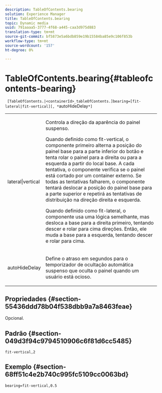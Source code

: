 ```yaml
---
description: TableOfContents.bearing
solution: Experience Manager
title: TableOfContents.bearing
topic: Dynamic media
uuid: 791aaaa5-3777-4f68-a445-caa3d975d883
translation-type: tm+mt
source-git-commit: bf5873e5a6bdb859e19b15584ba85e9c106f853b
workflow-type: tm+mt
source-wordcount: '157'
ht-degree: 0%

---
```



# TableOfContents.bearing{#tableofcontents-bearing}

` [TableOfContents.|<containerId>_tableOfContents.]bearing=[fit-lateral|fit-vertical][, *`autoHideDelay`*]`

<table id="table_5151E6EA076C4AAD8D952A09E1F17C44"> 
 <tbody> 
  <tr> 
   <td> <p> <span class="codeph"> lateral|vertical</span> </p> </td> 
   <td> <p> Controla a direção da aparência do painel suspenso. </p> <p>Quando definido como <span class="codeph"> fit-vertical</span>, o componente primeiro alterna a posição do painel base para a parte inferior do botão e tenta rolar o painel para a direita ou para a esquerda a partir do local base. A cada tentativa, o componente verifica se o painel está cortado por um container externo. Se todas as tentativas falharem, o componente tentará deslocar a posição do painel base para a parte superior e repetirá as tentativas de distribuição na direção direita e esquerda. </p> <p>Quando definido como <span class="codeph"> fit-lateral</span>, o componente usa uma lógica semelhante, mas desloca a base para a direita primeiro, tentando descer e rolar para cima direções. Então, ele muda a base para a esquerda, tentando descer e rolar para cima. </p> </td> 
  </tr> 
  <tr> 
   <td> <p> <span class="codeph"><span class="varname"> autoHideDelay</span></span> </p> </td> 
   <td> <p> Define o atraso em segundos para o temporizador de ocultação automática suspenso que oculta o painel quando um usuário está ocioso. </p> </td> 
  </tr> 
 </tbody> 
</table>

## Propriedades {#section-55436ddd78b04f538dbb9a7a8463feae}

Opcional.

## Padrão {#section-049d3f94c9794510906c6f81d6cc5485}

`fit-vertical,2`

## Exemplo {#section-68ff51c4e2b740c995fc5109cc0063bd}

`bearing=fit-vertical,0.5`
